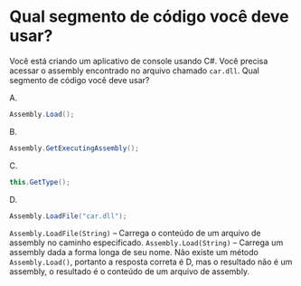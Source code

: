 ﻿Qual segmento de código você deve usar?
==================================

Você está criando um aplicativo de console usando C#.
Você precisa acessar o assembly encontrado no arquivo chamado `car.dll`.
Qual segmento de código você deve usar?

A.
```csharp
Assembly.Load();
```

B.
```csharp
Assembly.GetExecutingAssembly();
```

C.
```csharp
this.GetType();
```

D.
```csharp
Assembly.LoadFile("car.dll");
```


`Assembly.LoadFile(String)` – Carrega o conteúdo de um arquivo de assembly no caminho especificado.
`Assembly.Load(String)` – Carrega um assembly dada a forma longa de seu nome.
Não existe um método `Assembly.Load()`, portanto a resposta correta é D, mas o resultado não é um assembly, o resultado é o conteúdo de um arquivo de assembly.